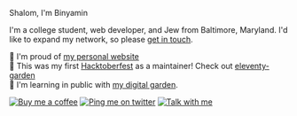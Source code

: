 Shalom, I'm Binyamin

I'm a college student, web developer, and Jew from Baltimore, Maryland. I'd like to expand my network, so please [get in touch](https://github.com/binyamin/binyamin/issues/new).

:1st_place_medal: I'm proud of [my personal website](https://binyam.in)\
:jack_o_lantern: This was my first [Hacktoberfest](https://hacktoberfest.digitalocean.com) as a maintainer! Check out [eleventy-garden](https://github.com/binyamin/eleventy-garden)\
:brain: I'm learning in public with [my digital garden](https://binyam.in/notes).

[![Buy me a coffee](https://img.shields.io/badge/Buy_me_a-coffee-fa810d?logo=buy-me-a-coffee&logoColor=white&style=for-the-badge)](https://buymeacoff.ee/binyamin)
[![Ping me on twitter](https://img.shields.io/badge/Ping_me-@binyamingreen-blue?logo=twitter&logoColor=white&style=for-the-badge)](https://twitter.com/binyamingreen)
[![Talk with me](https://img.shields.io/badge/We_should-talk-8B89CC?style=for-the-badge&logo=data:image/png;base64,iVBORw0KGgoAAAANSUhEUgAAABQAAAAQCAYAAAAWGF8bAAAACXBIWXMAAAsTAAALEwEAmpwYAAAAAXNSR0IArs4c6QAAAARnQU1BAACxjwv8YQUAAADASURBVHgBrZIBDcIwEEV/UYCESpiEOWEOAAWAAnCAlEmYhOFgc3D0yF1ydF3DaH9y2aX5fd39FkR0CDVRuUZmOW4AeNTRDHOCx5/ivQqxQB67w0bFkSGRxWUD7B5vtsCr6YdcBDJib/ynBVCMjdyW3lqTgLWRp5X1JdCcPlAigtAfzXpvp1gFGoON4CmleiT8eaCYOvp+9Ksv4SegiWCU8hnfR05hLggFUs4OlVUdyCNP4btHHb34D8/coFxzqNsbHZvOMjFnYlUAAAAASUVORK5CYII= "Email me")](mailto:binyamingreen@protonmail.com)
